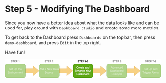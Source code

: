 # Step 5 - Modifying The Dashboard
Since you now have a better idea about what the data looks like and can be used for, play around with `Dashboard Studio` and create some more metrics.

To get back to the Dashboard press `Dashboards` on the top bar,
then press `demo-dashboard`, and
press `Edit` in the top right.

Have fun!

<img src="../img/steps3-5.png">
